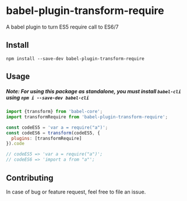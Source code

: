 # babel-plugin-transform-require
A babel plugin to turn ES5 require call to ES6/7

## Install
`npm install --save-dev babel-plugin-transform-require`

## Usage

##### Note: For using this package as standalone, you must install `babel-cli` using `npm i --save-dev babel-cli`

```javascript
import {transform} from 'babel-core';
import transformRequire from 'babel-plugin-transform-require';

const codeES5 = 'var a = require("a")';
const codeES6 = transform(codeES5, {
  plugins: [transformRequire]
}).code

// codeES5 => 'var a = require("a")';
// codeES6 => 'import a from "a"';

```
## Contributing
In case of bug or feature request, feel free to file an issue.
